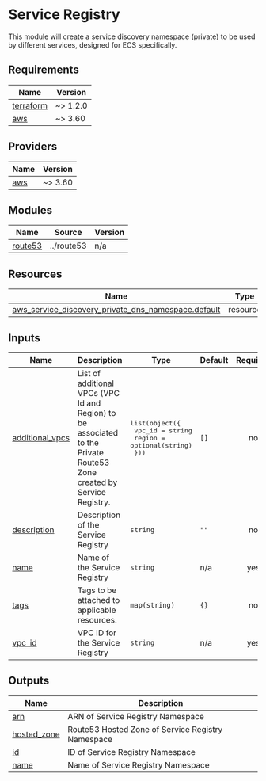# Service Registry

This module will create a service discovery namespace (private) to be
used by different services, designed for ECS specifically.

<!-- BEGINNING OF PRE-COMMIT-TERRAFORM DOCS HOOK -->
## Requirements

| Name | Version |
|------|---------|
| <a name="requirement_terraform"></a> [terraform](#requirement\_terraform) | ~> 1.2.0 |
| <a name="requirement_aws"></a> [aws](#requirement\_aws) | ~> 3.60 |

## Providers

| Name | Version |
|------|---------|
| <a name="provider_aws"></a> [aws](#provider\_aws) | ~> 3.60 |

## Modules

| Name | Source | Version |
|------|--------|---------|
| <a name="module_route53"></a> [route53](#module\_route53) | ../route53 | n/a |

## Resources

| Name | Type |
|------|------|
| [aws_service_discovery_private_dns_namespace.default](https://registry.terraform.io/providers/hashicorp/aws/latest/docs/resources/service_discovery_private_dns_namespace) | resource |

## Inputs

| Name | Description | Type | Default | Required |
|------|-------------|------|---------|:--------:|
| <a name="input_additional_vpcs"></a> [additional\_vpcs](#input\_additional\_vpcs) | List of additional VPCs (VPC Id and Region) to be associated to the Private Route53 Zone created by Service Registry. | <pre>list(object({<br>    vpc_id = string<br>    region = optional(string)<br>  }))</pre> | `[]` | no |
| <a name="input_description"></a> [description](#input\_description) | Description of the Service Registry | `string` | `""` | no |
| <a name="input_name"></a> [name](#input\_name) | Name of the Service Registry | `string` | n/a | yes |
| <a name="input_tags"></a> [tags](#input\_tags) | Tags to be attached to applicable resources. | `map(string)` | `{}` | no |
| <a name="input_vpc_id"></a> [vpc\_id](#input\_vpc\_id) | VPC ID for the Service Registry | `string` | n/a | yes |

## Outputs

| Name | Description |
|------|-------------|
| <a name="output_arn"></a> [arn](#output\_arn) | ARN of Service Registry Namespace |
| <a name="output_hosted_zone"></a> [hosted\_zone](#output\_hosted\_zone) | Route53 Hosted Zone of Service Registry Namespace |
| <a name="output_id"></a> [id](#output\_id) | ID of Service Registry Namespace |
| <a name="output_name"></a> [name](#output\_name) | Name of Service Registry Namespace |
<!-- END OF PRE-COMMIT-TERRAFORM DOCS HOOK -->
